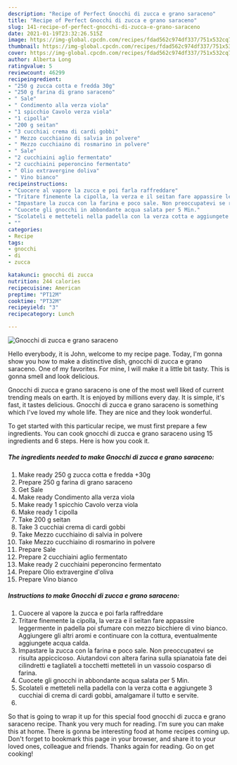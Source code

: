 ```yaml
---
description: "Recipe of Perfect Gnocchi di zucca e grano saraceno"
title: "Recipe of Perfect Gnocchi di zucca e grano saraceno"
slug: 141-recipe-of-perfect-gnocchi-di-zucca-e-grano-saraceno
date: 2021-01-19T23:32:26.515Z
image: https://img-global.cpcdn.com/recipes/fdad562c974df337/751x532cq70/gnocchi-di-zucca-e-grano-saraceno-recipe-main-photo.jpg
thumbnail: https://img-global.cpcdn.com/recipes/fdad562c974df337/751x532cq70/gnocchi-di-zucca-e-grano-saraceno-recipe-main-photo.jpg
cover: https://img-global.cpcdn.com/recipes/fdad562c974df337/751x532cq70/gnocchi-di-zucca-e-grano-saraceno-recipe-main-photo.jpg
author: Alberta Long
ratingvalue: 5
reviewcount: 46299
recipeingredient:
- "250 g zucca cotta e fredda 30g"
- "250 g farina di grano saraceno"
- " Sale"
- " Condimento alla verza viola"
- "1 spicchio Cavolo verza viola"
- "1 cipolla"
- "200 g seitan"
- "3 cucchiai crema di cardi gobbi"
- " Mezzo cucchiaino di salvia in polvere"
- " Mezzo cucchiaino di rosmarino in polvere"
- " Sale"
- "2 cucchiaini aglio fermentato"
- "2 cucchiaini peperoncino fermentato"
- " Olio extravergine doliva"
- " Vino bianco"
recipeinstructions:
- "Cuocere al vapore la zucca e poi farla raffreddare"
- "Tritare finemente la cipolla, la verza e il seitan fare appassire leggermente in padella poi sfumare con mezzo bicchiere di vino bianco. Aggiungere gli altri aromi e continuare con la cottura, eventualmente aggiungete acqua calda."
- "Impastare la zucca con la farina e poco sale. Non preoccupatevi se risulta appiccicoso. Aiutandovi con altera farina sulla spianatoia fate dei cilindretti e tagliateli a tocchetti metteteli in un vassoio cosparso di farina."
- "Cuocete gli gnocchi in abbondante acqua salata per 5 Min."
- "Scolateli e metteteli nella padella con la verza cotta e aggiungete 3 cucchiai di crema di cardi gobbi, amalgamare il tutto e servite."
- ""
categories:
- Recipe
tags:
- gnocchi
- di
- zucca

katakunci: gnocchi di zucca 
nutrition: 244 calories
recipecuisine: American
preptime: "PT12M"
cooktime: "PT32M"
recipeyield: "3"
recipecategory: Lunch

---
```



![Gnocchi di zucca e grano saraceno](https://img-global.cpcdn.com/recipes/fdad562c974df337/751x532cq70/gnocchi-di-zucca-e-grano-saraceno-recipe-main-photo.jpg)

Hello everybody, it is John, welcome to my recipe page. Today, I'm gonna show you how to make a distinctive dish, gnocchi di zucca e grano saraceno. One of my favorites. For mine, I will make it a little bit tasty. This is gonna smell and look delicious.



Gnocchi di zucca e grano saraceno is one of the most well liked of current trending meals on earth. It is enjoyed by millions every day. It is simple, it's fast, it tastes delicious. Gnocchi di zucca e grano saraceno is something which I've loved my whole life. They are nice and they look wonderful.


To get started with this particular recipe, we must first prepare a few ingredients. You can cook gnocchi di zucca e grano saraceno using 15 ingredients and 6 steps. Here is how you cook it.

<!--inarticleads1-->

##### The ingredients needed to make Gnocchi di zucca e grano saraceno:

1. Make ready 250 g zucca cotta e fredda +30g
1. Prepare 250 g farina di grano saraceno
1. Get  Sale
1. Make ready  Condimento alla verza viola
1. Make ready 1 spicchio Cavolo verza viola
1. Make ready 1 cipolla
1. Take 200 g seitan
1. Take 3 cucchiai crema di cardi gobbi
1. Take  Mezzo cucchiaino di salvia in polvere
1. Take  Mezzo cucchiaino di rosmarino in polvere
1. Prepare  Sale
1. Prepare 2 cucchiaini aglio fermentato
1. Make ready 2 cucchiaini peperoncino fermentato
1. Prepare  Olio extravergine d&#39;oliva
1. Prepare  Vino bianco




<!--inarticleads2-->

##### Instructions to make Gnocchi di zucca e grano saraceno:

1. Cuocere al vapore la zucca e poi farla raffreddare
1. Tritare finemente la cipolla, la verza e il seitan fare appassire leggermente in padella poi sfumare con mezzo bicchiere di vino bianco. Aggiungere gli altri aromi e continuare con la cottura, eventualmente aggiungete acqua calda.
1. Impastare la zucca con la farina e poco sale. Non preoccupatevi se risulta appiccicoso. Aiutandovi con altera farina sulla spianatoia fate dei cilindretti e tagliateli a tocchetti metteteli in un vassoio cosparso di farina.
1. Cuocete gli gnocchi in abbondante acqua salata per 5 Min.
1. Scolateli e metteteli nella padella con la verza cotta e aggiungete 3 cucchiai di crema di cardi gobbi, amalgamare il tutto e servite.
1. 




So that is going to wrap it up for this special food gnocchi di zucca e grano saraceno recipe. Thank you very much for reading. I'm sure you can make this at home. There is gonna be interesting food at home recipes coming up. Don't forget to bookmark this page in your browser, and share it to your loved ones, colleague and friends. Thanks again for reading. Go on get cooking!
